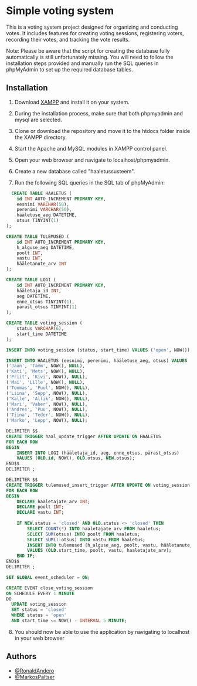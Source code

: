 
# Simple voting system

This is a voting system project designed for organizing and conducting votes. It includes features for creating voting sessions, registering voters, recording their votes, and tracking the vote results.

Note: Please be aware that the script for creating the database fully automatically is still unfortunately missing. You will need to follow the installation steps provided and manually run the SQL queries in phpMyAdmin to set up the required database tables.


## Installation

1. Download [XAMPP](https://sourceforge.net/projects/xampp/files/XAMPP%20Windows/8.2.4/) and install it on your system.

2. During the installation process, make sure that both phpmyadmin and mysql are selected.

3. Clone or download the repository and move it to the htdocs folder inside the XAMPP directory.

4. Start the Apache and MySQL modules in XAMPP control panel.

5. Open your web browser and navigate to localhost/phpmyadmin.

6. Create a new database called "haaletussusteem".

7. Run the following SQL queries in the SQL tab of phpMyAdmin:

```sql
  CREATE TABLE HAALETUS (
    id INT AUTO_INCREMENT PRIMARY KEY,
    eesnimi VARCHAR(50),
    perenimi VARCHAR(50),
    hääletuse_aeg DATETIME,
    otsus TINYINT(1)
);

CREATE TABLE TULEMUSED (
    id INT AUTO_INCREMENT PRIMARY KEY,
    h_alguse_aeg DATETIME,
    poolt INT,
    vastu INT,
    hääletanute_arv INT
);

CREATE TABLE LOGI (
    id INT AUTO_INCREMENT PRIMARY KEY,
    hääletaja_id INT,
    aeg DATETIME,
    enne_otsus TINYINT(1),
    pärast_otsus TINYINT(1)
);

CREATE TABLE voting_session (
    status VARCHAR(6),
    start_time DATETIME
);

INSERT INTO voting_session (status, start_time) VALUES ('open', NOW());

INSERT INTO HAALETUS (eesnimi, perenimi, hääletuse_aeg, otsus) VALUES
('Jaan', 'Tamm', NOW(), NULL),
('Kati', 'Mets', NOW(), NULL),
('Priit', 'Kivi', NOW(), NULL),
('Mai', 'Lille', NOW(), NULL),
('Toomas', 'Puul', NOW(), NULL),
('Liina', 'Sepp', NOW(), NULL),
('Kalle', 'Allik', NOW(), NULL),
('Mari', 'Vaher', NOW(), NULL),
('Andres', 'Puu', NOW(), NULL),
('Tiina', 'Teder', NOW(), NULL),
('Marko', 'Lepp', NOW(), NULL);

DELIMITER $$
CREATE TRIGGER haal_update_trigger AFTER UPDATE ON HAALETUS
FOR EACH ROW
BEGIN
    INSERT INTO LOGI (hääletaja_id, aeg, enne_otsus, pärast_otsus)
    VALUES (OLD.id, NOW(), OLD.otsus, NEW.otsus);
END$$
DELIMITER ;

DELIMITER $$
CREATE TRIGGER tulemused_insert_trigger AFTER UPDATE ON voting_session
FOR EACH ROW
BEGIN
    DECLARE haaletajate_arv INT;
    DECLARE poolt INT;
    DECLARE vastu INT;
    
    IF NEW.status = 'closed' AND OLD.status <> 'closed' THEN
        SELECT COUNT(*) INTO haaletajate_arv FROM haaletus;
        SELECT SUM(otsus) INTO poolt FROM haaletus;
        SELECT SUM(1-otsus) INTO vastu FROM haaletus;
        INSERT INTO tulemused (h_alguse_aeg, poolt, vastu, hääletanute_arv)
        VALUES (OLD.start_time, poolt, vastu, haaletajate_arv);
    END IF;
END$$
DELIMITER ;

SET GLOBAL event_scheduler = ON;

CREATE EVENT close_voting_session
ON SCHEDULE EVERY 1 MINUTE
DO
  UPDATE voting_session 
  SET status = 'closed'
  WHERE status = 'open'
  AND start_time <= NOW() - INTERVAL 5 MINUTE;

```
8. You should now be able to use the application by navigating to localhost in your web browser

## Authors

- [@RonaldAndero](https://github.com/RonaldAndero)
- [@MarkosPaltser](https://github.com/Paltser)

